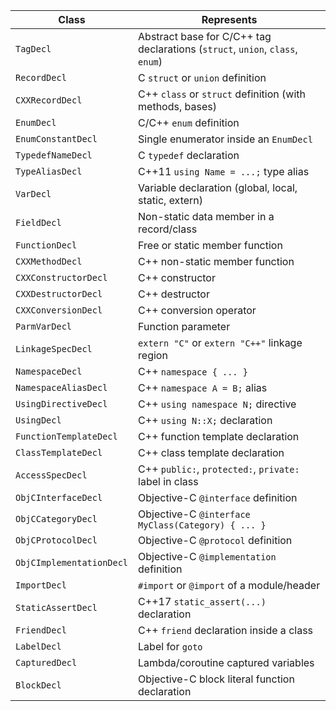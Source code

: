| **Class**                | **Represents**                                                                |
| ------------------------ | ----------------------------------------------------------------------------- |
| `TagDecl`                | Abstract base for C/C++ tag declarations (`struct`, `union`, `class`, `enum`) |
| `RecordDecl`             | C `struct` or `union` definition                                              |
| `CXXRecordDecl`          | C++ `class` or `struct` definition (with methods, bases)                      |
| `EnumDecl`               | C/C++ `enum` definition                                                       |
| `EnumConstantDecl`       | Single enumerator inside an `EnumDecl`                                        |
| `TypedefNameDecl`        | C `typedef` declaration                                                       |
| `TypeAliasDecl`          | C++11 `using Name = ...;` type alias                                          |
| `VarDecl`                | Variable declaration (global, local, static, extern)                          |
| `FieldDecl`              | Non-static data member in a record/class                                      |
| `FunctionDecl`           | Free or static member function                                                |
| `CXXMethodDecl`          | C++ non-static member function                                                |
| `CXXConstructorDecl`     | C++ constructor                                                               |
| `CXXDestructorDecl`      | C++ destructor                                                                |
| `CXXConversionDecl`      | C++ conversion operator                                                       |
| `ParmVarDecl`            | Function parameter                                                            |
| `LinkageSpecDecl`        | `extern "C"` or `extern "C++"` linkage region                                 |
| `NamespaceDecl`          | C++ `namespace { ... }`                                                       |
| `NamespaceAliasDecl`     | C++ `namespace A = B;` alias                                                  |
| `UsingDirectiveDecl`     | C++ `using namespace N;` directive                                            |
| `UsingDecl`              | C++ `using N::X;` declaration                                                 |
| `FunctionTemplateDecl`   | C++ function template declaration                                             |
| `ClassTemplateDecl`      | C++ class template declaration                                                |
| `AccessSpecDecl`         | C++ `public:`, `protected:`, `private:` label in class                        |
| `ObjCInterfaceDecl`      | Objective-C `@interface` definition                                           |
| `ObjCCategoryDecl`       | Objective-C `@interface MyClass(Category) { ... }`                            |
| `ObjCProtocolDecl`       | Objective-C `@protocol` definition                                            |
| `ObjCImplementationDecl` | Objective-C `@implementation` definition                                      |
| `ImportDecl`             | `#import` or `@import` of a module/header                                     |
| `StaticAssertDecl`       | C++17 `static_assert(...)` declaration                                        |
| `FriendDecl`             | C++ `friend` declaration inside a class                                       |
| `LabelDecl`              | Label for `goto`                                                              |
| `CapturedDecl`           | Lambda/coroutine captured variables                                           |
| `BlockDecl`              | Objective-C block literal function declaration                                |
